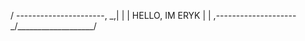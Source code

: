  / \----------------------, 
 \_,|                     | 
    |    HELLO, IM ERYK   | 
    |  ,--------------------
    \_/___________________/ 
